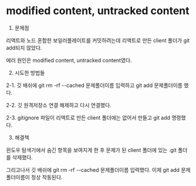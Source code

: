 # modified content, untracked content

1. 문제점
   
리액트와 노드 혼합한 보일러플레이트를 커밋하려는데 리액트로 만든 client 폴더가 git add되지 않았다.

에러 원인은 modified content, untracked content였다. 

2. 시도한 방법들

2-1. 깃 배쉬에 git rm -rf --cached 문제폴더이름 입력하고 git add 문제폴더이름 했다.

2-2. 깃 원격저장소 연결 해제하고 다시 연결했다.

2-3. gitignore 파일이 리액트로 만든 client 폴더에는 없어서 만들고 git add 명령했다.

3. 해결책
   
윈도우 탐색기에서 숨긴 항목을 보여지게 한 후 문제가 된 client 폴더에 있는 .git 폴더를 삭제했다.

그리고나서 깃 배쉬에 git rm -rf --cached 문제폴더이름 입력했다. 이제 git add 문제폴더이름이 정상 작동된다.
